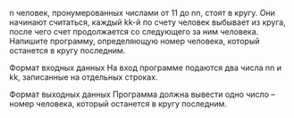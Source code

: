n человек, пронумерованных числами от 11 до nn, стоят в кругу. Они начинают считаться, каждый kk-й по счету человек выбывает из круга, после чего счет продолжается со следующего за ним человека. Напишите программу, определяющую номер человека, который останется в кругу последним.

Формат входных данных
На вход программе подаются два числа nn и kk, записанные на отдельных строках.

Формат выходных данных
Программа должна вывести одно число – номер человека, который останется в кругу последним.